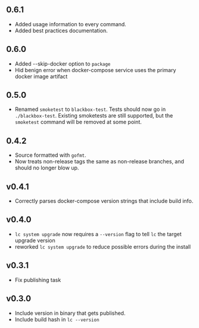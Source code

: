 ## 0.6.1

- Added usage information to every command.
- Added best practices documentation.

## 0.6.0

- Added --skip-docker option to `package`
- Hid benign error when docker-compose service uses the primary docker image artifact

## 0.5.0

- Renamed `smoketest` to `blackbox-test`. Tests should now go in `./blackbox-test`. Existing smoketests are still supported, but the `smoketest` command will be removed at some point.

## 0.4.2

- Source formatted with `gofmt`.
- Now treats non-release tags the same as non-release branches, and should no longer blow up.

## v0.4.1

- Correctly parses docker-compose version strings that include build info.

## v0.4.0

- `lc system upgrade` now requires a `--version` flag to tell `lc` the target
upgrade version
- reworked `lc system upgrade` to reduce possible errors during the install

## v0.3.1

- Fix publishing task

## v0.3.0

- Include version in binary that gets published.
- Include build hash in `lc --version`
